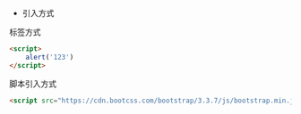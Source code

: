 - 引入方式

标签方式

```html
<script>
    alert('123')
</script>
```

脚本引入方式

```html
<script src="https://cdn.bootcss.com/bootstrap/3.3.7/js/bootstrap.min.js"></script>
```

